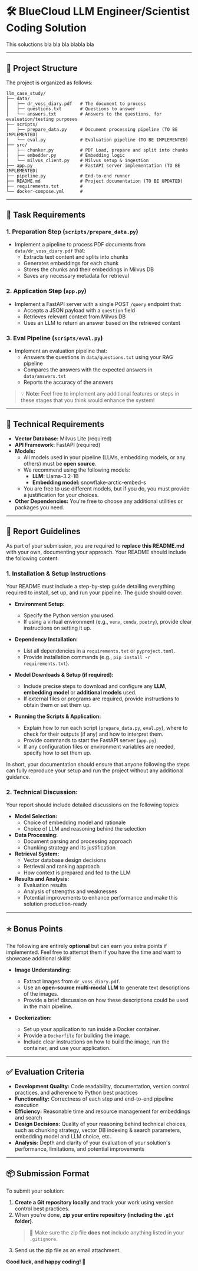 # 🛠️ BlueCloud LLM Engineer/Scientist Coding Solution

This soluctions bla bla bla blabla bla

---

## 📂 Project Structure

The project is organized as follows:

```
llm_case_study/
├── data/
│   ├── dr_voss_diary.pdf   # The document to process
│   ├── questions.txt       # Questions to answer
│   └── answers.txt         # Answers to the questions, for evaluation/testing purposes
├── scripts/
│   ├── prepare_data.py     # Document processing pipeline (TO BE IMPLEMENTED)
│   └── eval.py             # Evaluation pipeline (TO BE IMPLEMENTED)
├── src/                    
│   ├── chunker.py          # PDF Load, prepare and split into chunks
|   ├── embedder.py         # Embedding logic 
|   └── milvus_client.py    # Milvus setup & ingestion
├── app.py                  # FastAPI server implementation (TO BE IMPLEMENTED)
├── pipeline.py             # End-to-end runner
├── README.md               # Project documentation (TO BE UPDATED)
├── requirements.txt        # 
└── docker-compose.yml      #
```

---

## 🚀 Task Requirements

### 1. Preparation Step (`scripts/prepare_data.py`)
- Implement a pipeline to process PDF documents from `data/dr_voss_diary.pdf` that:
  - Extracts text content and splits into chunks
  - Generates embeddings for each chunk
  - Stores the chunks and their embeddings in Milvus DB
  - Saves any necessary metadata for retrieval

### 2. Application Step (`app.py`)
- Implement a FastAPI server with a single POST `/query` endpoint that:
  - Accepts a JSON payload with a `question` field
  - Retrieves relevant context from Milvus DB
  - Uses an LLM to return an answer based on the retrieved context

### 3. Eval Pipeline (`scripts/eval.py`)
- Implement an evaluation pipeline that:
  - Answers the questions in `data/questions.txt` using your RAG pipeline
  - Compares the answers with the expected answers in `data/answers.txt`
  - Reports the accuracy of the answers

> 💡 **Note:** Feel free to implement any additional features or steps in these stages that you think would enhance the system!

---

## 🔧 Technical Requirements

- **Vector Database:** Milvus Lite (required)
- **API Framework:** FastAPI (required)
- **Models:**  
  - All models used in your pipeline (LLMs, embedding models, or any others) must be **open source**.  
  - We recommend using the following models:  
    - **LLM:** Llama-3.2-1B
    - **Embedding model:** snowflake-arctic-embed-s
  - You are free to use different models, but if you do, you must provide a justification for your choices.
- **Other Dependencies:** You're free to choose any additional utilities or packages you need.

---

## 📝 Report Guidelines

As part of your submission, you are required to **replace this README.md** with your own, documenting your approach. Your README should include the following content.

### 1. **Installation & Setup Instructions**  

Your README must include a step-by-step guide detailing everything required to install, set up, and run your pipeline. The guide should cover:  

- **Environment Setup:**  
  - Specify the Python version you used.  
  - If using a virtual environment (e.g., `venv`, `conda`, `poetry`), provide clear instructions on setting it up.  

- **Dependency Installation:**  
  - List all dependencies in a `requirements.txt` or `pyproject.toml`.  
  - Provide installation commands (e.g., `pip install -r requirements.txt`).  

- **Model Downloads & Setup (if required):**  
  - Include precise steps to download and configure any **LLM**, **embedding model** or **additional models** used.  
  - If external files or programs are required, provide instructions to obtain them or set them up.  

- **Running the Scripts & Application:**  
  - Explain how to run each script (`prepare_data.py`, `eval.py`), where to check for their outputs (if any) and how to interpret them.  
  - Provide commands to start the FastAPI server (`app.py`).  
  - If any configuration files or environment variables are needed, specify how to set them up.  

In short, your documentation should ensure that anyone following the steps can fully reproduce your setup and run the project without any additional guidance.

### 2. **Technical Discussion:**  
   Your report should include detailed discussions on the following topics:

   - **Model Selection:**
     - Choice of embedding model and rationale
     - Choice of LLM and reasoning behind the selection
   - **Data Processing:**
     - Document parsing and processing approach
     - Chunking strategy and its justification
   - **Retrieval System:**
     - Vector database design decisions
     - Retrieval and ranking approach
     - How context is prepared and fed to the LLM
   - **Results and Analysis:**
     - Evaluation results
     - Analysis of strengths and weaknesses
     - Potential improvements to enhance performance and make this solution production-ready

---

## ⭐ Bonus Points  

The following are entirely **optional** but can earn you extra points if implemented. Feel free to attempt them if you have the time and want to showcase additional skills!  

- **Image Understanding:**  
  - Extract images from `dr_voss_diary.pdf`.  
  - Use an **open-source multi-modal LLM** to generate text descriptions of the images.  
  - Provide a brief discussion on how these descriptions could be used in the main pipeline.  

- **Dockerization:**  
  - Set up your application to run inside a Docker container.  
  - Provide a `Dockerfile` for building the image.  
  - Include clear instructions on how to build the image, run the container, and use your application.  
---

## ✅ Evaluation Criteria

- **Development Quality:** Code readability, documentation, version control practices, and adherence to Python best practices
- **Functionality:** Correctness of each step and end-to-end pipeline execution
- **Efficiency:** Reasonable time and resource management for embeddings and search
- **Design Decisions:** Quality of your reasoning behind technical choices, such as chunking strategy, vector DB indexing & search parameters, embedding model and LLM choice, etc.
- **Analysis:** Depth and clarity of your evaluation of your solution's performance, limitations, and potential improvements

---

## 📦 Submission Format

To submit your solution:  
1. **Create a Git repository locally** and track your work using version control best practices.  
2. When you're done, **zip your entire repository (including the `.git` folder)**.  
   > 🚫 Make sure the zip file **does not** include anything listed in your `.gitignore`.
3. Send us the zip file as an email attachment.


**Good luck, and happy coding! 🚀**